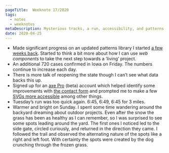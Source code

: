 ```yaml
---
pageTitle:  Weeknote 17/2020
tags:
  - notes
  - weeknotes
metaDescription: Mysterious tracks, a run, accessibility, and patterns. What I’ve been up to the 17th week of 2020.
date: 2020-04-25
---
```

* Made significant progress on an updated patterns library I started [a few weeks back](/notes/2020/weeknote-9-2020/). Started to think a bit more about how I can use _web components_ to take the next step towards a ‘living’ project.
* An additional 720 cases confirmed in Iowa on Friday. The numbers continue to increase each day. 
* There is more talk of reopening the state though I can’t see what data backs this up.
* Signed up for an [axe Pro](https://www.deque.com/) (beta) account which helped identify some improvements with [the contact form](https://joshcrain.io/say-hello/) and prompted me to make a few [SVGs more accessible](https://css-tricks.com/accessible-svgs/) among other things. 
* Tuesday’s run was too quick again. 6:45, 6:49, 6:45 for 3 miles. 
* Warmer and bright on Sunday. I spent some time wandering around the backyard dreaming about outdoor projects. Even after the snow the grass has been as healthy as I can remember, so I was surprised to see some spots leading around the yard. The first ones I noticed led to the side gate, circled curiously, and returned in the direction they came. I followed the trail and observed the alternating nature of the spots like a right and left foot. With certainty the spots were created by the dog crunching through the frozen grass. 
